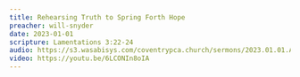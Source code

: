 ```yaml
---
title: Rehearsing Truth to Spring Forth Hope
preacher: will-snyder
date: 2023-01-01
scripture: Lamentations 3:22-24
audio: https://s3.wasabisys.com/coventrypca.church/sermons/2023.01.01.A Rehearsing Truth to Spring Forth Hope - Will Snyder.mp3
video: https://youtu.be/6LCONIn8oIA
---
```

